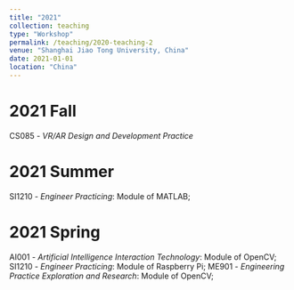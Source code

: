 ```yaml
---
title: "2021"
collection: teaching
type: "Workshop"
permalink: /teaching/2020-teaching-2
venue: "Shanghai Jiao Tong University, China"
date: 2021-01-01
location: "China"
---
```


2021 Fall
======
CS085 - *VR/AR Design and Development Practice*

2021 Summer
======
SI1210 - *Engineer Practicing*: Module of MATLAB;

2021 Spring
======
AI001 - *Artificial Intelligence Interaction Technology*: Module of OpenCV;
SI1210 - *Engineer Practicing*: Module of Raspberry Pi;
ME901 - *Engineering Practice Exploration and Research*: Module of OpenCV;

